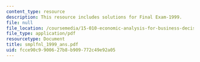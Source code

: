 ```yaml
---
content_type: resource
description: This resource includes solutions for Final Exam-1999.
file: null
file_location: /coursemedia/15-010-economic-analysis-for-business-decisions-fall-2004/fcce90c9900627b8b909772c49e92a05_smplfnl_1999_ans.pdf
file_type: application/pdf
resourcetype: Document
title: smplfnl_1999_ans.pdf
uid: fcce90c9-9006-27b8-b909-772c49e92a05
---
```

